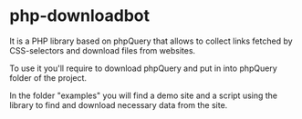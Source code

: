 php-downloadbot
===============

It is a PHP library based on phpQuery that allows to collect links fetched by CSS-selectors and download files from websites.

To use it you'll require to download phpQuery and put in into phpQuery folder of the project.

In the folder "examples" you will find a demo site and a script using the library to find and download necessary data from the site.
